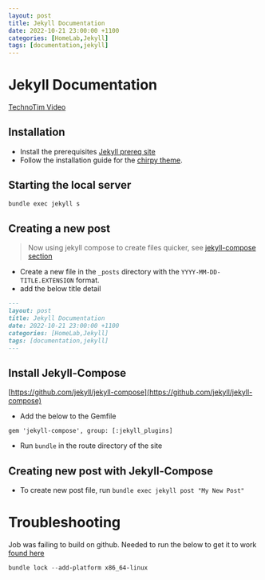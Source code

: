 ```yaml
---
layout: post
title: Jekyll Documentation
date: 2022-10-21 23:00:00 +1100
categories: [HomeLab,Jekyll]
tags: [documentation,jekyll]
---
```


# Jekyll Documentation
[TechnoTim Video](https://www.youtube.com/watch?v=F8iOU1ci19Q)

## Installation 
- Install the prerequisites [Jekyll prereq site](https://jekyllrb.com/docs/installation/)
- Follow the installation guide for the [chirpy theme](https://github.com/cotes2020/jekyll-theme-chirpy).

## Starting the local server 
```bash
bundle exec jekyll s
```

## Creating a new post

> Now using jekyll compose to create files quicker, see [jekyll-compose section](#creating-new-post-with-jekyll-compose)

- Create a new file in the `_posts` directory with the `YYYY-MM-DD-TITLE.EXTENSION` format. 
- add the below title detail

```markdown
---
layout: post
title: Jekyll Documentation
date: 2022-10-21 23:00:00 +1100
categories: [HomeLab,Jekyll]
tags: [documentation,jekyll]
---
```

## Install Jekyll-Compose
[https://github.com/jekyll/jekyll-compose](https://github.com/jekyll/jekyll-compose)  
- Add the below to the Gemfile
```
gem 'jekyll-compose', group: [:jekyll_plugins]
```
- Run `bundle` in the route directory of the site

## Creating new post with Jekyll-Compose

- To create new post file, run `bundle exec jekyll post "My New Post"`

# Troubleshooting
Job was failing to build on github. Needed to run the below to get it to work [found here](https://stackoverflow.com/questions/72331753/ruby-and-rails-github-action-exit-code-16)
```powershell
bundle lock --add-platform x86_64-linux
```
